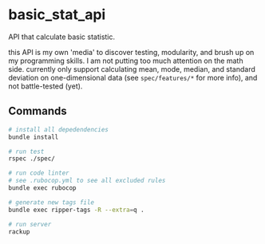 # basic_stat_api

API that calculate basic statistic.

this API is my own 'media' to discover testing, modularity, and brush up on my programming skills. I am not putting too much attention on the math side.
currently only support calculating mean, mode, median, and standard deviation on one-dimensional data (see `spec/features/*` for more info), and not battle-tested (yet).

## Commands

```bash
# install all depedendencies
bundle install

# run test
rspec ./spec/

# run code linter
# see .rubocop.yml to see all excluded rules
bundle exec rubocop

# generate new tags file
bundle exec ripper-tags -R --extra=q .

# run server
rackup
```
